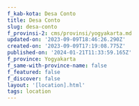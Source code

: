 ```yaml
---
f_kab-kota: Desa Conto
title: Desa Conto
slug: desa-conto
f_provinsi-2: cms/provinsi/yogyakarta.md
updated-on: '2023-09-09T18:46:26.290Z'
created-on: '2023-09-09T17:19:08.775Z'
published-on: '2024-01-21T11:33:59.165Z'
f_province: Yogyakarta
f_same-with-province-name: false
f_featured: false
f_discover: false
layout: '[location].html'
tags: location
---
```



